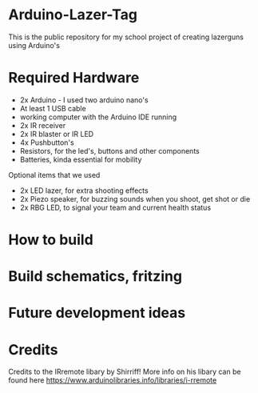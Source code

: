 # Arduino-Lazer-Tag
This is the public repository for my school project of creating lazerguns using Arduino's

# Required Hardware
- 2x Arduino - I used two arduino nano's
- At least 1 USB cable
- working computer with the Arduino IDE running 
- 2x IR receiver
- 2x IR blaster or IR LED
- 4x Pushbutton's
- Resistors, for the led's, buttons and other components
- Batteries, kinda essential for mobility

Optional items that we used
- 2x LED lazer, for extra shooting effects
- 2x Piezo speaker, for buzzing sounds when you shoot, get shot or die
- 2x RBG LED, to signal your team and current health status

# How to build

# Build schematics, fritzing

# Future development ideas

# Credits
Credits to the IRremote libary by Shirriff! More info on his libary can be found here
https://www.arduinolibraries.info/libraries/i-rremote
